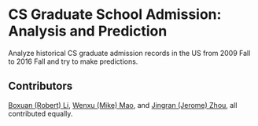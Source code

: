 # CS Graduate School Admission: Analysis and Prediction
Analyze historical CS graduate admission records in the US from 2009 Fall to 2016 Fall and try to make predictions.

## Contributors
[Boxuan (Robert) Li](https://www.li-boxuan.com/), [Wenxu (Mike) Mao](http://mike-mao.com/), and [Jingran (Jerome) Zhou](http://jingran-zhou.com/), all contributed equally.
